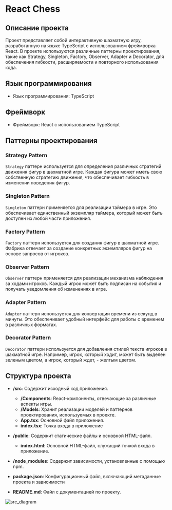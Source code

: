# React Chess

## Описание проекта

Проект представляет собой интерактивную шахматную игру, разработанную на языке TypeScript с использованием фреймворка React. В проекте используются различные паттерны проектирования, такие как Strategy, Singleton, Factory, Observer, Adapter и Decorator, для обеспечения гибкости, расширяемости и повторного использования кода.

## Язык программирования

- Язык программирования: TypeScript

## Фреймворк

- Фреймворк: React с использованием TypeScript

## Паттерны проектирования

### Strategy Pattern

`Strategy` паттерн используется для определения различных стратегий движения фигур в шахматной игре. Каждая фигура может иметь свою собственную стратегию движения, что обеспечивает гибкость в изменении поведения фигур.

### Singleton Pattern

`Singleton` паттерн применяется для реализации таймера в игре. Это обеспечивает единственный экземпляр таймера, который может быть доступен из любой части приложения.

### Factory Pattern

`Factory` паттерн используется для создания фигур в шахматной игре. Фабрика отвечает за создание конкретных экземпляров фигур на основе запросов от игроков.

### Observer Pattern

`Observer` паттерн применяется для реализации механизма наблюдения за ходами игроков. Каждый игрок может быть подписан на события и получать уведомления об изменениях в игре.

### Adapter Pattern

`Adapter` паттерн используется для конвертации времени из секунд в минуты. Это обеспечивает удобный интерфейс для работы с временем в различных форматах.

### Decorator Pattern

`Decorator` паттерн используется для добавления стилей текста игроков в шахматной игре. Например, игрок, который ходит, может быть выделен зеленым цветом, а игрок, который ждет, - желтым цветом.

## Структура проекта

- **/src**: Содержит исходный код приложения.
  - **/Сomponents**: React-компоненты, отвечающие за различные аспекты игры.
  - **/Models**: Хранит реализации моделей и паттернов проектирования, используемых в проекте.
  - **App.tsx**: Основной файл приложения.
  - **index.tsx**: Точка входа в приложение

- **/public**: Содержит статические файлы и основной HTML-файл.
  - **index.html**: Основной HTML-файл, служащий точкой входа в приложение.

- **/node_modules**: Содержит зависимости, установленные с помощью npm.

- **package.json**: Конфигурационный файл, включающий метаданные проекта и зависимости

- **README.md**: Файл с документацией по проекту.

![src_diagram](https://github.com/s3r1msultan/react-chess/assets/63633675/99b06ec7-347c-42d9-8869-62c5a9f15c2c)
